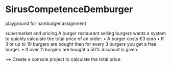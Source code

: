 # SirusCompetenceDemburger
playground for hamburger assignment

supermarket and pricing 
A burger restaurant selling burgers wants a system to quickly calculate the total price of an order: 
•	A burger costs €3 euro 
•	If 3 or up to 10 burgers are bought then for every 3 burgers you get a free burger. 
•	If over 11 burgers are bought a 50% discount is given. 
 
==> Create a console project to calculate the total price. 

